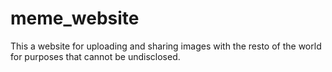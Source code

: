 # meme_website
This a website for uploading and sharing images with the resto of the world for purposes that cannot be undisclosed.
